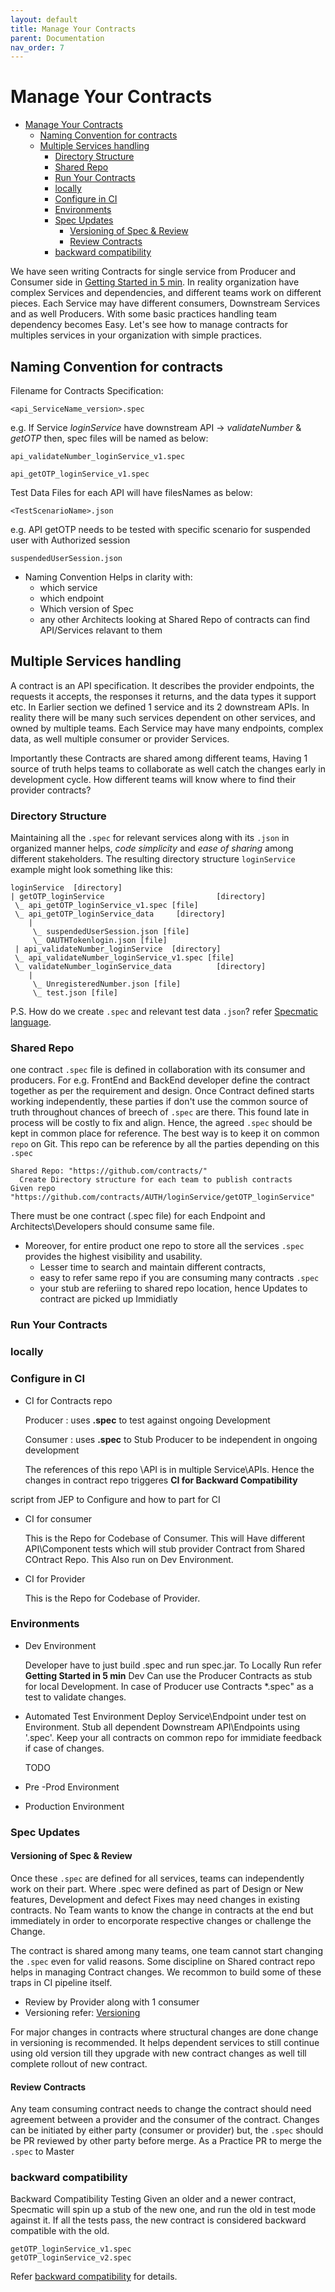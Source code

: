 ```yaml
---
layout: default
title: Manage Your Contracts
parent: Documentation
nav_order: 7
---
```

Manage Your Contracts
========
- [Manage Your Contracts](#manage-your-contracts)
  - [Naming Convention for contracts](#naming-convention-for-contracts)
  - [Multiple Services handling](#multiple-services-handling)
    - [Directory Structure](#directory-structure)
    - [Shared Repo](#shared-repo)
    - [Run Your Contracts](#run-your-contracts)
    - [locally](#locally)
    - [Configure in CI](#configure-in-ci)
    - [Environments](#environments)
    - [Spec Updates](#spec-updates)
      - [Versioning of Spec & Review](#versioning-of-spec--review)
      - [Review Contracts](#review-contracts)
    - [backward compatibility](#backward-compatibility)

We have seen writing Contracts for single service from Producer and Consumer side in [Getting Started in 5 min](/documentation/getting_started_programmatically.html).
In reality organization have complex Services and dependencies, and different teams work on different pieces. Each Service may have different consumers, Downstream Services and as well Producers.  With some basic practices handling team dependency becomes Easy. 
Let's see how to manage contracts for multiples services in your organization with simple practices.


## Naming Convention for contracts

Filename for Contracts Specification: 
```gherkin
<api_ServiceName_version>.spec
```
e.g. If Service *loginService* have downstream API -> *validateNumber* & *getOTP* then, spec files will be named as below:

```gherkin
api_validateNumber_loginService_v1.spec

api_getOTP_loginService_v1.spec
```

Test Data Files for each API will have filesNames as below:
```gherkin
<TestScenarioName>.json
```

e.g.
API getOTP needs to be tested with specific scenario for suspended user with Authorized session 
```gherkin
suspendedUserSession.json
```
 
- Naming Convention Helps in clarity with:
   - which service 
   - which endpoint
   - Which version of Spec
   - any other Architects looking at Shared Repo of contracts can find API/Services relavant to them

## Multiple Services handling

A contract is an API specification. It describes the provider endpoints, the requests it accepts, the responses it returns, and the data types it support etc.
In Earlier section we defined 1 service and its 2 downstream APIs. In reality there will be many such services dependent on other services, and owned by multiple teams.
Each Service may have many endpoints, complex data, as well multiple consumer or provider Services.

Importantly these Contracts are shared among different teams, Having 1 source of truth helps teams to collaborate as well catch the changes early in development cycle.
How different teams will know where to find their provider contracts?

### Directory Structure
Maintaining all the `.spec` for relevant services along with its `.json` in organized manner helps, *code simplicity* and *ease of sharing* among different stakeholders.
The resulting directory structure `loginService` example might look something like this:

```
loginService  [directory]
| getOTP_loginService                         [directory]
 \_ api_getOTP_loginService_v1.spec [file]
 \_ api_getOTP_loginService_data     [directory]
    |
     \_ suspendedUserSession.json [file]
     \_ OAUTHTokenlogin.json [file]
 | api_validateNumber_loginService  [directory]
 \_ api_validateNumber_loginService_v1.spec [file]
 \_ validateNumber_loginService_data          [directory]
    |
     \_ UnregisteredNumber.json [file]
     \_ test.json [file]    
```
P.S. How do we create `.spec` and relevant test data `.json`?
refer [Specmatic language](/documentation/language.html).



### Shared Repo

one contract `.spec` file is defined in collaboration with its consumer and producers. For e.g. FrontEnd and BackEnd developer define the contract together as per the requirement and design.
Once Contract defined starts working independently, these parties if don't use the common source of truth throughout chances of breech of `.spec` are there.
This found late in process will be costly to fix and align.
Hence, the agreed `.spec` should be kept in common place for reference. The best way is to keep it on common `repo` on Git.
This repo can be reference by all the parties depending on this `.spec`

```gherkin
Shared Repo: "https://github.com/contracts/"
  Create Directory structure for each team to publish contracts
Given repo "https://github.com/contracts/AUTH/loginService/getOTP_loginService"
```
There must be one contract (.spec file) for each Endpoint and Architects\Developers should consume same file.

- Moreover, for entire product one repo to store all the services `.spec` provides the highest visibility and usability.
    - Lesser time to search and maintain different contracts,
    - easy to refer same repo if you are consuming many contracts `.spec`
    - your stub are referiing to shared repo location, hence Updates to contract are picked up Immidiatly



### Run Your Contracts

### locally

### Configure in CI
- CI for Contracts repo

  Producer : uses <b>.spec</b> to test against ongoing Development

  Consumer : uses <b>.spec</b> to Stub Producer to be independent in ongoing development

  The references of this repo \API is in multiple Service\APIs. Hence the changes in contract repo triggeres
  <b>CI for Backward Compatibility</b>


script from JEP to Configure and how to part for CI

- CI for consumer

  This is the Repo for Codebase of Consumer. This will Have different API\Component tests which will stub provider Contract from Shared COntract Repo.
  This Also run on Dev Environment.

- CI for Provider

  This is the Repo for Codebase of Provider.

### Environments
- Dev Environment

  Developer have to just build .spec and run spec.jar. To Locally Run refer <b> Getting Started in 5 min</b>
  Dev Can use the Producer Contracts as stub for local Development. In case of Producer use Contracts *.spec" as a test to validate changes.

- Automated Test Environment
  Deploy Service\Endpoint under test on Environment. Stub all dependent Downstream API\Endpoints using '.spec'.
  Keep your all contracts on common repo for immidiate feedback if case of changes.

  TODO
- Pre -Prod Environment
- Production Environment


### Spec Updates

#### Versioning of Spec & Review
Once these `.spec` are defined for all services, teams can independently work on their part.
Where .spec were defined as part of Design or New features,  Development and defect Fixes may need changes in existing contracts. No Team wants to know the change in contracts at the end but immediately in order to encorporate respective changes or challenge the Change.

The contract is shared among many teams, one team cannot start changing the `.spec` even for valid reasons. Some discipline on Shared contract repo helps in managing Contract changes. We recommon to build some of these traps in CI pipeline itself.

*   Review by Provider along with 1 consumer
*   Versioning refer: [Versioning](/documentation/Versioning.html)

For major changes in contracts where structural changes are done change in versioning is recommended.
    It helps dependent services to still continue using old version till they upgrade with new contract changes as well till complete rollout of new contract.

#### Review Contracts
Any team consuming contract needs to change the contract should need agreement between a provider and the consumer of the contract.
Changes can be initiated by either party (consumer or provider) but, the `.spec` should be PR reviewed by other party before merge.
As a Practice PR to merge the `.spec` to Master


### backward compatibility
Backward Compatibility Testing
Given an older and a newer contract, Specmatic will spin up a stub of the new one, and run the old in test mode against it. If all the tests pass, the new contract is considered backward compatible with the old.



```gherkin
getOTP_loginService_v1.spec
getOTP_loginService_v2.spec
```


Refer [backward compatibility](/documentation/Versioning.html) for details.



